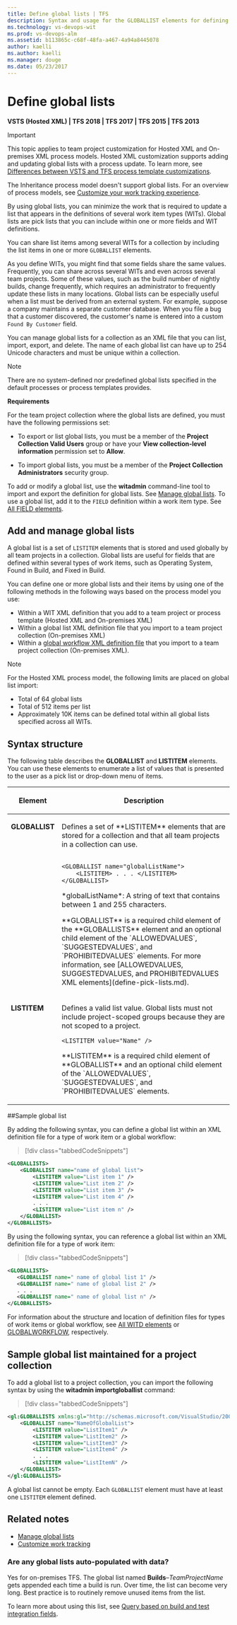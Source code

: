 ```yaml
---
title: Define global lists | TFS
description: Syntax and usage for the GLOBALLIST elements for defining pick lists used across several team projects and work item types  
ms.technology: vs-devops-wit
ms.prod: vs-devops-alm
ms.assetid: b113865c-c68f-48fa-a467-4a94a8445078
author: kaelli
ms.author: kaelli
ms.manager: douge
ms.date: 05/23/2017
---
```




# Define global lists  

<b>VSTS (Hosted XML) | TFS 2018 | TFS 2017 | TFS 2015 | TFS 2013</b> 

>[!IMPORTANT]  
>This topic applies to team project customization for Hosted XML and On-premises XML process models. Hosted XML customization supports adding and updating global lists with a process update. To learn more, see [Differences between VSTS and TFS process template customizations](../import-process/differences.md).
>
>The Inheritance process model doesn't support global lists. For an overview of process models, see [Customize your work tracking experience](../customize/customize-work.md).  

By using global lists, you can minimize the work that is required to update a list that appears in the definitions of several work item types (WITs). Global lists are pick lists that you can include within one or more fields and WIT definitions. 

You can share list items among several WITs for a collection by including the list items in one or more `GLOBALLIST` elements.  
  
 As you define WITs, you might find that some fields share the same values. Frequently, you can share across several WITs and even across several team projects. Some of these values, such as the build number of nightly builds, change frequently, which requires an administrator to frequently update these lists in many locations. Global lists can be especially useful when a list must be derived from an external system. For example, suppose a company maintains a separate customer database. When you file a bug that a customer discovered, the customer's name is entered into a custom `Found By Customer` field.  
  
 You can manage global lists for a collection as an XML file that you can list, import, export, and delete. The name of each global list can have up to 254 Unicode characters and must be unique within a collection.  
  
>[!NOTE]  
>There are no system-defined nor predefined global lists specified in the default processes or process templates provides.  
  
**Requirements**  
  
For the team project collection where the global lists are defined, you must have the following permissions set:  
  
- To export or list global lists, you must be a member of the **Project Collection Valid Users** group or have your **View collection-level information** permission set to **Allow**.  
  
- To import global lists, you must be a member of the **Project  Collection Administrators** security group.  
   
To add or modify a global list, use the **witadmin** command-line tool to import and export the definition for global lists. See [Manage global lists](witadmin/manage-global-lists-for-work-item-types.md). To use a global list, add it to the `FIELD` definition within a work item type. See [All FIELD elements](field-definition-element-reference.md).  

<a name="add-manage"></a>   
##  Add and manage global lists  

A global list is a set of `LISTITEM` elements that is stored and used globally by all team projects in a collection. Global lists are useful for fields that are defined within several types of work items, such as Operating System, Found in Build, and Fixed in Build.  

You can define one or more global lists and their items by using one of the following methods in the following ways based on the process model you use:
- Within a WIT XML definition that you add to a team project or process template (Hosted XML and On-premises XML)
- Within a global list XML definition file that you import to a team project collection (On-premises XML)
- Within a [global workflow XML definition file](global-workflow-xml-element-reference.md) that you import to a team project collection (On-premises XML). 
 
  
>[!NOTE]  
>For the Hosted XML process model, the following limits are placed on global list import: 
>- Total of 64 global lists
>- Total of 512 items per list
>- Approximately 10K items can be defined total within all global lists specified across all WITs. 


<a name="SyntaxDefine"></a> 

## Syntax structure  

The following table describes the **GLOBALLIST** and **LISTITEM** elements. You can use these elements to enumerate a list of values that is presented to the user as a pick list or drop-down menu of items.  
  
<table width="80%">
<thead>
<tr>
<th width="15%"><p>Element</p></th>
<th width="95%"><p>Description</p></th>
</tr>
</thead>
<tbody valign="top">
<tr>
<td><p><strong>GLOBALLIST</strong></p></td>
<td><p>Defines a set of **LISTITEM** elements that are stored for a collection and that all team projects in a collection can use.</p>

<code>
&#60;GLOBALLIST name="globalListName"&#62;  
	&#60;LISTITEM&#62; . . . &#60;/LISTITEM&#62;  
&#60;/GLOBALLIST&#62;  
</code>

<p>*globalListName*: A string of text that contains between 1 and 255 characters.</p>
<p>**GLOBALLIST** is a required child element of the **GLOBALLISTS** element and an optional child element of the `ALLOWEDVALUES`, `SUGGESTEDVALUES`, and `PROHIBITEDVALUES` elements. For more information, see [ALLOWEDVALUES, SUGGESTEDVALUES, and PROHIBITEDVALUES XML elements](define-pick-lists.md).</p>

</td>
</tr>
<tr>
<td><p><strong>LISTITEM</strong></p></td>
<td><p>Defines a valid list value. Global lists must not include project-scoped groups because they are not scoped to a project.</p>

<code>&#60;LISTITEM value="Name" /&#62;
</code>

<p>**LISTITEM** is a required child element of **GLOBALLIST** and an optional child element of the `ALLOWEDVALUES`, `SUGGESTEDVALUES`, and `PROHIBITEDVALUES` elements.</p>

</td>
</tr>
</tbody>
</table>
  
<a name="SyntaxWITD"></a> 

##Sample global list  

 By adding the following syntax, you can define a global list within an XML definition file for a type of work item or a global workflow:  
  
> [!div class="tabbedCodeSnippets"]
```XML 
<GLOBALLISTS>  
    <GLOBALLIST name="name of global list">  
        <LISTITEM value="List item 1" />  
        <LISTITEM value="List item 2" />  
        <LISTITEM value="List item 3" />  
        <LISTITEM value="List item 4" />  
        . . .  
        <LISTITEM value="List item n" />  
    </GLOBALLIST>  
</GLOBALLISTS>  
```  
  
 By using the following syntax, you can reference a global list within an XML definition file for a type of work item:  
  
> [!div class="tabbedCodeSnippets"]
```XML 
<GLOBALLISTS>  
   <GLOBALLIST name=" name of global list 1" />  
   <GLOBALLIST name=" name of global list 2" />  
   . . .  
   <GLOBALLIST name=" name of global list n" />  
</GLOBALLISTS>  
```  

For information about the structure and location of definition files for types of work items or global workflow, see [All WITD elements](all-witd-xml-elements-reference.md) or [GLOBALWORKFLOW](global-workflow-xml-element-reference.md), respectively.  

<a name="project-collection"></a>   
## Sample global list maintained for a project collection  

To add a global list to a project collection, you can import the following syntax by using the **witadmin importgloballist** command:  
  
> [!div class="tabbedCodeSnippets"]
```XML 
<gl:GLOBALLISTS xmlns:gl="http://schemas.microsoft.com/VisualStudio/2008/workitemtracking/globallists">  
    <GLOBALLIST name="NameOfGlobalList">  
        <LISTITEM value="ListItem1" />  
        <LISTITEM value="ListItem2" />  
        <LISTITEM value="ListItem3" />  
        <LISTITEM value="ListItem4" />  
        . . .  
        <LISTITEM value="ListItemN" />  
    </GLOBALLIST>  
</gl:GLOBALLISTS>  
```  
  
 A global list cannot be empty. Each `GLOBALLIST` element must have at least one `LISTITEM` element defined.  
  
## Related notes

- [Manage global lists](witadmin/manage-global-lists-for-work-item-types.md)   
- [Customize work tracking](../customize/customize-work.md)

### Are any global lists auto-populated with data?  
Yes for on-premises TFS. The global list named **Builds**–*TeamProjectName* gets appended each time a build is run. Over time, the list can become very long. Best practice is to routinely remove unused items from the list.  
  
To learn more about using this list, see [Query based on build and test integration fields](../track/build-test-integration.md).  
  


